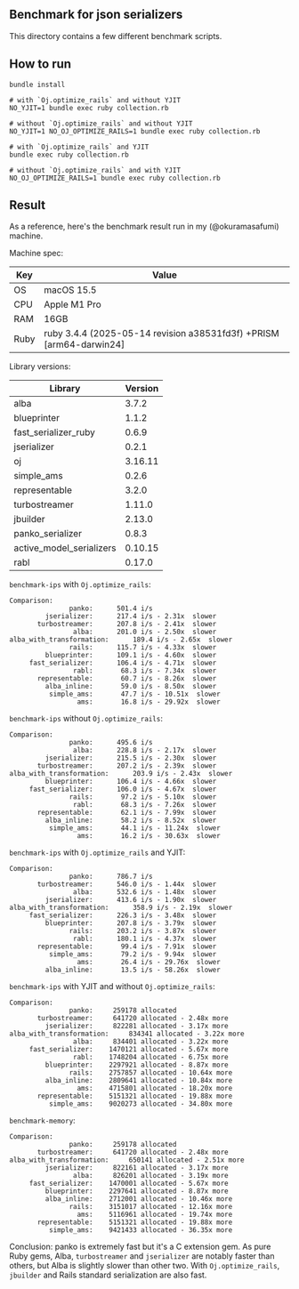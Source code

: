 ## Benchmark for json serializers

This directory contains a few different benchmark scripts.

## How to run

```
bundle install

# with `Oj.optimize_rails` and without YJIT
NO_YJIT=1 bundle exec ruby collection.rb

# without `Oj.optimize_rails` and without YJIT
NO_YJIT=1 NO_OJ_OPTIMIZE_RAILS=1 bundle exec ruby collection.rb

# with `Oj.optimize_rails` and YJIT
bundle exec ruby collection.rb

# without `Oj.optimize_rails` and with YJIT
NO_OJ_OPTIMIZE_RAILS=1 bundle exec ruby collection.rb
```

## Result

As a reference, here's the benchmark result run in my (@okuramasafumi) machine.

Machine spec:

|Key|Value|
|---|---|
|OS|macOS 15.5|
|CPU|Apple M1 Pro|
|RAM|16GB|
|Ruby|ruby 3.4.4 (2025-05-14 revision a38531fd3f) +PRISM [arm64-darwin24]|

Library versions:

|Library|Version|
|---|---|
|alba|3.7.2|
|blueprinter|1.1.2|
|fast_serializer_ruby|0.6.9|
|jserializer|0.2.1|
|oj|3.16.11|
|simple_ams|0.2.6|
|representable|3.2.0|
|turbostreamer|1.11.0|
|jbuilder|2.13.0|
|panko_serializer|0.8.3|
|active_model_serializers|0.10.15|
|rabl|0.17.0|

`benchmark-ips` with `Oj.optimize_rails`:

```
Comparison:
               panko:      501.4 i/s
         jserializer:      217.4 i/s - 2.31x  slower
       turbostreamer:      207.8 i/s - 2.41x  slower
                alba:      201.0 i/s - 2.50x  slower
alba_with_transformation:      189.4 i/s - 2.65x  slower
               rails:      115.7 i/s - 4.33x  slower
         blueprinter:      109.1 i/s - 4.60x  slower
     fast_serializer:      106.4 i/s - 4.71x  slower
                rabl:       68.3 i/s - 7.34x  slower
       representable:       60.7 i/s - 8.26x  slower
         alba_inline:       59.0 i/s - 8.50x  slower
          simple_ams:       47.7 i/s - 10.51x  slower
                 ams:       16.8 i/s - 29.92x  slower
```

`benchmark-ips` without `Oj.optimize_rails`:

```
Comparison:
               panko:      495.6 i/s
                alba:      228.8 i/s - 2.17x  slower
         jserializer:      215.5 i/s - 2.30x  slower
       turbostreamer:      207.2 i/s - 2.39x  slower
alba_with_transformation:      203.9 i/s - 2.43x  slower
         blueprinter:      106.4 i/s - 4.66x  slower
     fast_serializer:      106.0 i/s - 4.67x  slower
               rails:       97.2 i/s - 5.10x  slower
                rabl:       68.3 i/s - 7.26x  slower
       representable:       62.1 i/s - 7.99x  slower
         alba_inline:       58.2 i/s - 8.52x  slower
          simple_ams:       44.1 i/s - 11.24x  slower
                 ams:       16.2 i/s - 30.63x  slower
```

`benchmark-ips` with `Oj.optimize_rails` and YJIT:

```
Comparison:
               panko:      786.7 i/s
       turbostreamer:      546.0 i/s - 1.44x  slower
                alba:      532.6 i/s - 1.48x  slower
         jserializer:      413.6 i/s - 1.90x  slower
alba_with_transformation:      358.9 i/s - 2.19x  slower
     fast_serializer:      226.3 i/s - 3.48x  slower
         blueprinter:      207.8 i/s - 3.79x  slower
               rails:      203.2 i/s - 3.87x  slower
                rabl:      180.1 i/s - 4.37x  slower
       representable:       99.4 i/s - 7.91x  slower
          simple_ams:       79.2 i/s - 9.94x  slower
                 ams:       26.4 i/s - 29.76x  slower
         alba_inline:       13.5 i/s - 58.26x  slower
```

`benchmark-ips` with YJIT and without `Oj.optimize_rails`:

```
Comparison:
               panko:     259178 allocated
       turbostreamer:     641720 allocated - 2.48x more
         jserializer:     822281 allocated - 3.17x more
alba_with_transformation:     834341 allocated - 3.22x more
                alba:     834401 allocated - 3.22x more
     fast_serializer:    1470121 allocated - 5.67x more
                rabl:    1748204 allocated - 6.75x more
         blueprinter:    2297921 allocated - 8.87x more
               rails:    2757857 allocated - 10.64x more
         alba_inline:    2809641 allocated - 10.84x more
                 ams:    4715801 allocated - 18.20x more
       representable:    5151321 allocated - 19.88x more
          simple_ams:    9020273 allocated - 34.80x more
```

`benchmark-memory`:

```
Comparison:
               panko:     259178 allocated
       turbostreamer:     641720 allocated - 2.48x more
alba_with_transformation:     650141 allocated - 2.51x more
         jserializer:     822161 allocated - 3.17x more
                alba:     826201 allocated - 3.19x more
     fast_serializer:    1470001 allocated - 5.67x more
         blueprinter:    2297641 allocated - 8.87x more
         alba_inline:    2712001 allocated - 10.46x more
               rails:    3151017 allocated - 12.16x more
                 ams:    5116961 allocated - 19.74x more
       representable:    5151321 allocated - 19.88x more
          simple_ams:    9421433 allocated - 36.35x more
```

Conclusion: panko is extremely fast but it's a C extension gem. As pure Ruby gems, Alba, `turbostreamer` and `jserializer` are notably faster than others, but Alba is slightly slower than other two. With `Oj.optimize_rails`, `jbuilder` and Rails standard serialization are also fast.
